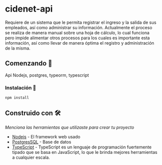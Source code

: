# cidenet-api

Requiere de un sistema que le permita registrar el ingreso y la salida de sus empleados, así como administrar su información. Actualmente el proceso se realiza de manera manual sobre una hoja de cálculo, lo cual funciona pero impide alimentar otros procesos para los cuales es importante esta información, así como llevar de manera óptima el registro y administración de la misma.

## Comenzando 🚀

Api Nodejs, postgres, typeorm, typescript

### Instalación 🔧

```
npm install
```


## Construido con 🛠️

_Menciona las herramientas que utilizaste para crear tu proyecto_

* [Nodejs](https://nodejs.org/es/) - El framework web usado
* [PostgresSQL](https://www.postgresql.org/) - Base de datos
* [TypeScript](https://www.typescriptlang.org/) - TypeScript es un lenguaje de programación fuertemente tipado que se basa en JavaScript, lo que le brinda mejores herramientas a cualquier escala.
